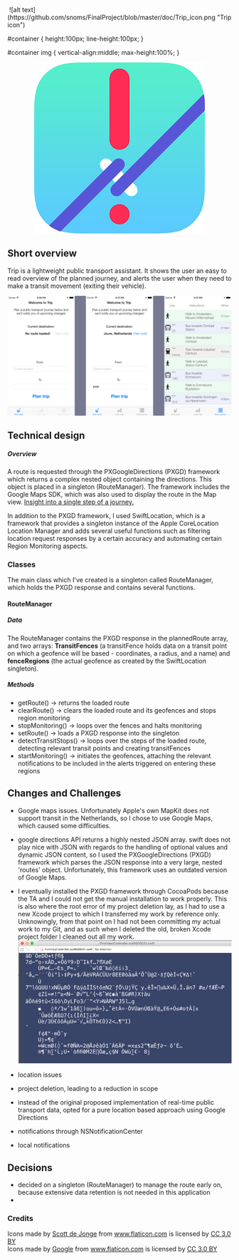 <div id="container">
    <img />
	![alt text](https://github.com/snoms/FinalProject/blob/master/doc/Trip_icon.png "Trip icon")
</div>


#container {
    height:100px;
    line-height:100px;
}

#container img {
    vertical-align:middle;
    max-height:100%;
}


<div style="text-align:center"><img src ="https://raw.githubusercontent.com/snoms/FinalProject/master/doc/Trip_icon.png" /></div>


## Short overview
Trip is a lightweight public transport assistant. It shows the user an easy to read overview of the planned journey, and alerts the user when they need to make a transit movement (exiting their vehicle). 

![alt text](https://github.com/snoms/FinalProject/blob/master/doc/Views.png "Main views of Trip")

## Technical design
##### Overview
A route is requested through the PXGoogleDirections (PXGD) framework which returns a complex nested object containing the directions. This object is placed in a singleton (RouteManager). The framework includes the Google Maps SDK, which was also used to display the route in the Map view. [Insight into a single step of a journey.](https://github.com/snoms/FinalProject/blob/master/doc/Overly_nested_structure.png )

In addition to the PXGD framework, I used SwiftLocation, which is a framework that provides a singleton instance of the Apple CoreLocation Location Manager and adds several useful functions such as filtering location request responses by a certain accuracy and automating certain Region Monitoring aspects.

### Classes
The main class which I've created is a singleton called RouteManager, which holds the PXGD response and contains several functions.

#### RouteManager
##### Data
The RouteManager contains the PXGD response in the plannedRoute array, and two arrays: **TransitFences** (a transitFence holds data on a transit point on which a geofence will be based - coordinates, a radius, and a name) and **fenceRegions** (the actual geofence as created by the SwiftLocation singleton). 

##### Methods
* getRoute() -> returns the loaded route
* clearRoute() -> clears the loaded route and its geofences and stops region monitoring
* stopMonitoring() -> loops over the fences and halts monitoring
* setRoute() -> loads a PXGD response into the singleton
* detectTransitStops() -> loops over the steps of the loaded route, detecting relevant transit points and creating transitFences
* startMonitoring() -> initiates the geofences, attaching the relevant notifications to be included in the alerts triggered on entering these regions

## Changes and Challenges

- Google maps issues. Unfortunately Apple's own MapKit does not support transit in the Netherlands, so I chose to use Google Maps, which caused some difficulties.
- google directions API returns a highly nested JSON array. swift does not play nice with JSON with regards to the handling of optional values and dynamic JSON content, so I used the PXGoogleDirections (PXGD) framework which parses the JSON response into a very large, nested 'routes' object. Unfortunately, this framework uses an outdated version of Google Maps.
- I eventually installed the PXGD framework through CocoaPods because the TA and I could not get the manual installation to work properly. This is also where the root error of my project deletion lay, as I had to use a new Xcode project to which I transferred my work by reference only. Unknowingly, from that point on I had not been committing my actual work to my Git, and as such when I deleted the old, broken Xcode project folder I cleaned out all my work. ![alt text](https://github.com/snoms/FinalProject/blob/master/doc/Remnants_of_a_viewcontroller.png "The result of a file 'recovery' program")

- location issues
- project deletion, leading to a reduction in scope
- instead of the original proposed implementation of real-time public transport data, opted for a pure location based approach using Google Directions
- notifications through NSNotificationCenter
- local notifications




## Decisions

- decided on a singleton (RouteManager) to manage the route early on, because extensive data retention is not needed in this application
- 





### Credits

<div>Icons made by <a href="http://www.flaticon.com/authors/scott-de-jonge" title="Scott de Jonge">Scott de Jonge</a> from <a href="http://www.flaticon.com" title="Flaticon">www.flaticon.com</a> is licensed by <a href="http://creativecommons.org/licenses/by/3.0/" title="Creative Commons BY 3.0" target="_blank">CC 3.0 BY</a></div>

<div>Icons made by <a href="http://www.flaticon.com/authors/google" title="Google">Google</a> from <a href="http://www.flaticon.com" title="Flaticon">www.flaticon.com</a> is licensed by <a href="http://creativecommons.org/licenses/by/3.0/" title="Creative Commons BY 3.0" target="_blank">CC 3.0 BY</a></div>